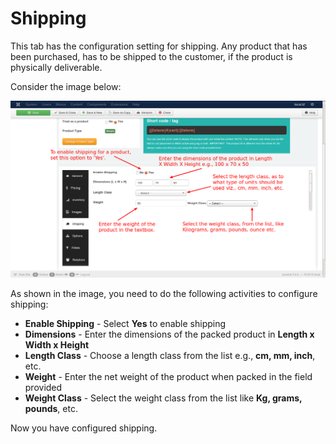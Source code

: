 # Shipping

This tab has the configuration setting for shipping. Any product that has been purchased, has to be shipped to the customer, if the product is physically deliverable.

Consider the image below:

![Simple Shipping](./assets/images/product_simple_shipping.png)

As shown in the image, you need to do the following activities to configure shipping:

* **Enable Shipping** - Select **Yes** to enable shipping
* **Dimensions** - Enter the dimensions of the packed product in **Length x Width x Height**
* **Length Class** - Choose a length class from the list e.g., **cm, mm, inch**, etc.
* **Weight** - Enter the net weight of the product when packed in the field provided
* **Weight Class** - Select the weight class from the list like **Kg, grams, pounds**, etc.

Now you have configured shipping.